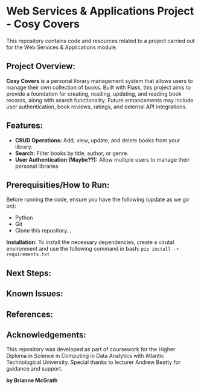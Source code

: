 # Web Services & Applications Project - Cosy Covers

This repository contains code and resources related to a project carried out for the Web Services & Applications module. 

## Project Overview: 

**Cosy Covers** is a personal library management system that allows users to manage their own collection of books. Built with Flask, this project aims to provide a foundation for creating, reading, updating, and reading book records, along with search functionality. Future enhancements may include user authentication, book reviews, ratings, and external API integrations. 

## Features: 

- **CRUD Operations:** Add, view, update, and delete books from your library. 
- **Search:** Filter books by title, author, or genre. 
- **User Authentication (Maybe??):** Allow multiple users to manage their personal libraries 

## Prerequisities/How to Run: 
Before running the code, ensure you have the following (update as we go on):
- Python
- Git 
- Clone this repository... 

**Installation:**
To install the necessary dependencies, create a virutal environment and use the following command in bash: 
`pip install -r requirements.txt`

## Next Steps: 

## Known Issues: 

## References: 

## Acknowledgements: 
This repository was developed as part of coursework for the Higher Diploma in Science in Computing in Data Analytics with Atlantic Technological University. Special thanks to lecturer Andrew Beatty for guidance and support. 

**by Brianne McGrath**